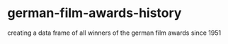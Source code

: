 # german-film-awards-history
creating a data frame of all winners of the german film awards since 1951
